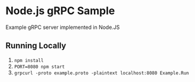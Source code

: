 # Node.js gRPC Sample

Example gRPC server implemented in Node.JS

## Running Locally

1. `npm install`
2. `PORT=8080 npm start`
3. `grpcurl -proto example.proto -plaintext localhost:8080 Example.Run`
